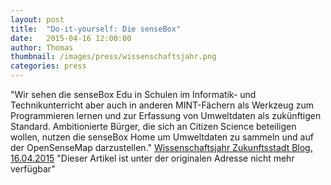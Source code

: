 ```yaml
---
layout: post
title:  "Do-it-yourself: Die senseBox"
date:   2015-04-16 12:00:00
author: Thomas
thumbnail: /images/press/wissenschaftsjahr.png
categories: press
---
```

"Wir sehen die senseBox Edu in Schulen im Informatik- und Technikunterricht aber auch in anderen MINT-Fächern als Werkzeug zum Programmieren lernen und zur Erfassung von Umweltdaten als zukünftigen Standard. Ambitionierte Bürger, die sich an Citizen Science beteiligen wollen, nutzen die senseBox Home um Umweltdaten zu sammeln und auf der OpenSenseMap darzustellen."
<a href="https://www.wissenschaftsjahr-zukunftsstadt.de/neues-aus-der-wissenschaft/das-sagen-die-experten/do-it-yourself-die-sensebox.html" target="_blank">Wissenschaftsjahr Zukunftsstadt Blog, 16.04.2015</a>
"Dieser Artikel ist unter der originalen Adresse nicht mehr verfügbar"

